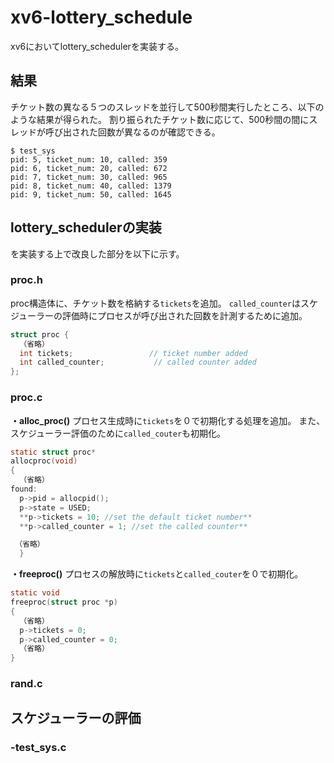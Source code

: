 # xv6-lottery_schedule
xv6においてlottery_schedulerを実装する。
## 結果
チケット数の異なる５つのスレッドを並行して500秒間実行したところ、以下のような結果が得られた。
割り振られたチケット数に応じて、500秒間の間にスレッドが呼び出された回数が異なるのが確認できる。

```
$ test_sys
pid: 5, ticket_num: 10, called: 359
pid: 6, ticket_num: 20, called: 672
pid: 7, ticket_num: 30, called: 965
pid: 8, ticket_num: 40, called: 1379
pid: 9, ticket_num: 50, called: 1645

```
## lottery_schedulerの実装
を実装する上で改良した部分を以下に示す。
### proc.h
proc構造体に、チケット数を格納する`tickets`を追加。
`called_counter`はスケジューラーの評価時にプロセスが呼び出された回数を計測するために追加。
```c
struct proc {
  （省略）
  int tickets;                 // ticket number added
  int called_counter;           // called counter added
};
```
### proc.c
**・alloc_proc()**
プロセス生成時に`tickets`を０で初期化する処理を追加。
また、スケジューラー評価のために`called_couter`も初期化。
```c
static struct proc*
allocproc(void)
{
  （省略）
found:
  p->pid = allocpid();
  p->state = USED;
  **p->tickets = 10; //set the default ticket number**
  **p->called_counter = 1; //set the called counter**

 （省略）
  }
```
**・freeproc()**
プロセスの解放時に`tickets`と`called_couter`を０で初期化。
```c
static void
freeproc(struct proc *p)
{
  （省略）
  p->tickets = 0;
  p->called_counter = 0;
  （省略）
}
```
### rand.c

## スケジューラーの評価
### -test_sys.c
